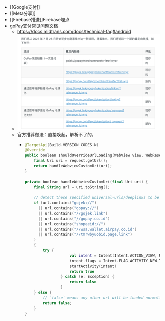 - [[Google支付]]
- [[Meta分享]]
- [[Firebase推送]]Firebase埋点
- goPay支付常见问题文档
	- https://docs.midtrans.com/docs/technical-faq#android
	- ![image.png](../assets/image_1701228009131_0.png)
	- 官方推荐做法：直接唤起，解析不了的，
		- ```kotlin
		  @TargetApi(Build.VERSION_CODES.N)
		  @Override
		  public boolean shouldOverrideUrlLoading(WebView view, WebResourceRequest request) {
		      final Uri uri = request.getUrl();
		      return handleWebviewCustomUri(uri);
		  }
		  
		  private boolean handleWebviewCustomUri(final Uri uri) {
		      final String url = uri.toString();
		      
		      // detect these specified universal-urls/deeplinks to be handled by OS
		      if (url.contains("gojek://") 
		        || url.contains("gopay://") 
		        || url.contains("//gojek.link") 
		        || url.contains("//gopay.co.id") 
		        || url.contains("shopeeid://") 
		        || url.contains("//wsa.wallet.airpay.co.id")
		        || url.contains("//tmrwbyuobid.page.link")
		      ) 
		      {
		          try {
		                      val intent = Intent(Intent.ACTION_VIEW, Uri.parse(url))
		                      intent.flags = Intent.FLAG_ACTIVITY_NEW_TASK
		                      startActivity(intent)
		                      return true
		                  } catch (e: Exception) {
		                      return false
		                  }
		      } else {
		          // `false` means any other url will be loaded normally by the WebView
		          return false;
		      }
		  }
		  ```